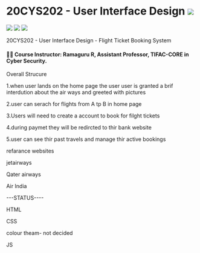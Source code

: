 # 20CYS202 - User Interface Design ![](https://img.shields.io/badge/-Live-brightgreen)
![](https://img.shields.io/badge/Batch-21CYS-lightgreen) ![](https://img.shields.io/badge/UG-blue) ![](https://img.shields.io/badge/Subject-UID-blue)

20CYS202  - User Interface Design - Flight Ticket Booking System

#### :teacher: Course Instructor:  Ramaguru R, Assistant Professor, TIFAC-CORE in Cyber Security.


Overall Strucure

1.when user lands on the home page the user user is granted a brif interdution about the air ways and greeted with pictures 

2.user can serach for  flights from A tp B in home page

3.Users will need to create a account to book for filght tickets

4.during paymet they will be redircted to thir bank website

5.user can see thir past travels and manage thir active bookings 


refarance websites

jetairways

Qater airways

Air India





---STATUS----

HTML

CSS

colour theam- not decided 

JS






